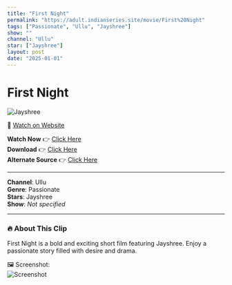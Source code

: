 ```yaml
---
title: "First Night"
permalink: "https://adult.indianseries.site/movie/First%20Night"
tags: ["Passionate", "Ullu", "Jayshree"]
show: ""
channel: "Ullu"
star: ["Jayshree"]
layout: post
date: "2025-01-01"
---
```


# First Night

![Jayshree](https://shorts.desisins.com/wp-content/uploads/2023/12/First-Night-Ullu-DesiSins.com_.jpg)

🔗 [Watch on Website](https://adult.indianseries.site/movie/First%20Night)

**Watch Now** 👉 [Click Here](https://adult.indianseries.site/movie/First%20Night)  
**Download** 👉 [Click Here](https://adult.indianseries.site/movie/First%20Night)  
**Alternate Source** 👉 [Click Here](https://adult.indianseries.site/movie/First%20Night)

---

**Channel**: Ullu  
**Genre**: Passionate  
**Stars**: Jayshree  
**Show**: *Not specified*

---

### 🔥 About This Clip

First Night is a bold and exciting short film featuring Jayshree. Enjoy a passionate story filled with desire and drama.
 
🖼️ Screenshot:  
![Screenshot](https://shorts.desisins.com/wp-content/uploads/2023/12/First-Night-Ullu-DesiSins.com_.jpg)
